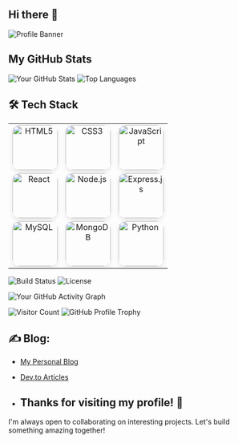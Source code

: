 ## Hi there 👋 

![Profile Banner](https://github.com/surbhisingh1215/surbhisingh1215/blob/main/Surabhi.png?raw=true)

## My GitHub Stats

![Your GitHub Stats](https://github-readme-stats.vercel.app/api?username=surbhisingh1215&show_icons=true) ![Top Languages](https://github-readme-stats.vercel.app/api/top-langs/?username=surbhisingh1215&layout=donut)  


## 🛠️ Tech Stack

<div align="center">
  <table>
    <tr>
      <td align="center">
        <img src="https://img.shields.io/badge/HTML5-E34F26?style=for-the-badge&logo=html5&logoColor=white" alt="HTML5" width="90px" height="90px" style="border-radius: 15px; box-shadow: 0px 4px 10px rgba(0, 0, 0, 0.1); transition: transform 0.3s, box-shadow 0.3s;" onmouseover="this.style.transform='scale(1.1)'; this.style.boxShadow='0px 8px 15px rgba(0, 0, 0, 0.2)'" onmouseout="this.style.transform='scale(1)'; this.style.boxShadow='0px 4px 10px rgba(0, 0, 0, 0.1)'"/>
      </td>
      <td align="center">
        <img src="https://img.shields.io/badge/CSS3-1572B6?style=for-the-badge&logo=css3&logoColor=white" alt="CSS3" width="90px" height="90px" style="border-radius: 15px; box-shadow: 0px 4px 10px rgba(0, 0, 0, 0.1); transition: transform 0.3s, box-shadow 0.3s;" onmouseover="this.style.transform='scale(1.1)'; this.style.boxShadow='0px 8px 15px rgba(0, 0, 0, 0.2)'" onmouseout="this.style.transform='scale(1)'; this.style.boxShadow='0px 4px 10px rgba(0, 0, 0, 0.1)'"/>
      </td>
      <td align="center">
        <img src="https://img.shields.io/badge/JavaScript-F7DF1E?style=for-the-badge&logo=javascript&logoColor=black" alt="JavaScript" width="90px" height="90px" style="border-radius: 15px; box-shadow: 0px 4px 10px rgba(0, 0, 0, 0.1); transition: transform 0.3s, box-shadow 0.3s;" onmouseover="this.style.transform='scale(1.1)'; this.style.boxShadow='0px 8px 15px rgba(0, 0, 0, 0.2)'" onmouseout="this.style.transform='scale(1)'; this.style.boxShadow='0px 4px 10px rgba(0, 0, 0, 0.1)'"/>
      </td>
    </tr>
    <tr>
      <td align="center">
        <img src="https://img.shields.io/badge/React-61DAFB?style=for-the-badge&logo=react&logoColor=black" alt="React" width="90px" height="90px" style="border-radius: 15px; box-shadow: 0px 4px 10px rgba(0, 0, 0, 0.1); transition: transform 0.3s, box-shadow 0.3s;" onmouseover="this.style.transform='scale(1.1)'; this.style.boxShadow='0px 8px 15px rgba(0, 0, 0, 0.2)'" onmouseout="this.style.transform='scale(1)'; this.style.boxShadow='0px 4px 10px rgba(0, 0, 0, 0.1)'"/>
      </td>
      <td align="center">
        <img src="https://img.shields.io/badge/Node.js-8CC84B?style=for-the-badge&logo=node.js&logoColor=white" alt="Node.js" width="90px" height="90px" style="border-radius: 15px; box-shadow: 0px 4px 10px rgba(0, 0, 0, 0.1); transition: transform 0.3s, box-shadow 0.3s;" onmouseover="this.style.transform='scale(1.1)'; this.style.boxShadow='0px 8px 15px rgba(0, 0, 0, 0.2)'" onmouseout="this.style.transform='scale(1)'; this.style.boxShadow='0px 4px 10px rgba(0, 0, 0, 0.1)'"/>
      </td>
      <td align="center">
        <img src="https://img.shields.io/badge/Express.js-000000?style=for-the-badge&logo=express&logoColor=white" alt="Express.js" width="90px" height="90px" style="border-radius: 15px; box-shadow: 0px 4px 10px rgba(0, 0, 0, 0.1); transition: transform 0.3s, box-shadow 0.3s;" onmouseover="this.style.transform='scale(1.1)'; this.style.boxShadow='0px 8px 15px rgba(0, 0, 0, 0.2)'" onmouseout="this.style.transform='scale(1)'; this.style.boxShadow='0px 4px 10px rgba(0, 0, 0, 0.1)'"/>
      </td>
    </tr>
    <tr>
      <td align="center">
        <img src="https://img.shields.io/badge/MySQL-4479A1?style=for-the-badge&logo=mysql&logoColor=white" alt="MySQL" width="90px" height="90px" style="border-radius: 15px; box-shadow: 0px 4px 10px rgba(0, 0, 0, 0.1); transition: transform 0.3s, box-shadow 0.3s;" onmouseover="this.style.transform='scale(1.1)'; this.style.boxShadow='0px 8px 15px rgba(0, 0, 0, 0.2)'" onmouseout="this.style.transform='scale(1)'; this.style.boxShadow='0px 4px 10px rgba(0, 0, 0, 0.1)'"/>
      </td>
      <td align="center">
        <img src="https://img.shields.io/badge/MongoDB-47A248?style=for-the-badge&logo=mongodb&logoColor=white" alt="MongoDB" width="90px" height="90px" style="border-radius: 15px; box-shadow: 0px 4px 10px rgba(0, 0, 0, 0.1); transition: transform 0.3s, box-shadow 0.3s;" onmouseover="this.style.transform='scale(1.1)'; this.style.boxShadow='0px 8px 15px rgba(0, 0, 0, 0.2)'" onmouseout="this.style.transform='scale(1)'; this.style.boxShadow='0px 4px 10px rgba(0, 0, 0, 0.1)'"/>
      </td>
      <td align="center">
        <img src="https://img.shields.io/badge/Python-3776AB?style=for-the-badge&logo=python&logoColor=white" alt="Python" width="90px" height="90px" style="border-radius: 15px; box-shadow: 0px 4px 10px rgba(0, 0, 0, 0.1); transition: transform 0.3s, box-shadow 0.3s;" onmouseover="this.style.transform='scale(1.1)'; this.style.boxShadow='0px 8px 15px rgba(0, 0, 0, 0.2)'" onmouseout="this.style.transform='scale(1)'; this.style.boxShadow='0px 4px 10px rgba(0, 0, 0, 0.1)'"/>
      </td>
    </tr>
  </table>
</div>

![Build Status](https://img.shields.io/badge/build-passing-brightgreen)
![License](https://img.shields.io/badge/license-MIT-blue)


![Your GitHub Activity Graph](https://github-readme-activity-graph.vercel.app/graph?username=surbhisingh1215&theme=dracula)

![Visitor Count](https://profile-counter.glitch.me/surbhisingh1215/count.svg) 
![GitHub Profile Trophy](https://github-profile-trophy.vercel.app/?username=surbhisingh1215&theme=radical)

## ✍️ Blog:
- [My Personal Blog](https://my-blog-url.com)
- [Dev.to Articles](https://dev.to/yourusername)

- ## Thanks for visiting my profile! 🚀  
I'm always open to collaborating on interesting projects. Let's build something amazing together!
